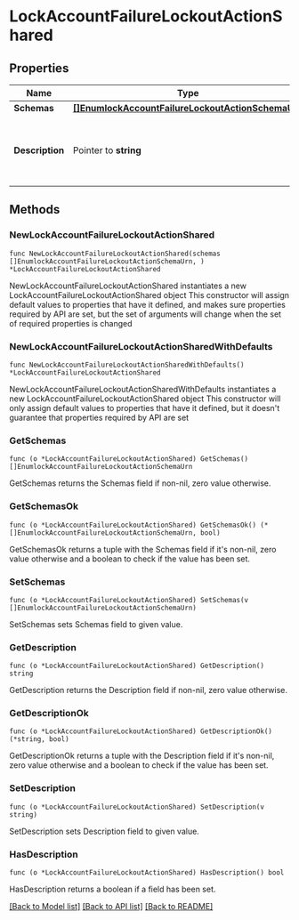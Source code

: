 # LockAccountFailureLockoutActionShared

## Properties

Name | Type | Description | Notes
------------ | ------------- | ------------- | -------------
**Schemas** | [**[]EnumlockAccountFailureLockoutActionSchemaUrn**](EnumlockAccountFailureLockoutActionSchemaUrn.md) |  | 
**Description** | Pointer to **string** | A description for this Failure Lockout Action | [optional] 

## Methods

### NewLockAccountFailureLockoutActionShared

`func NewLockAccountFailureLockoutActionShared(schemas []EnumlockAccountFailureLockoutActionSchemaUrn, ) *LockAccountFailureLockoutActionShared`

NewLockAccountFailureLockoutActionShared instantiates a new LockAccountFailureLockoutActionShared object
This constructor will assign default values to properties that have it defined,
and makes sure properties required by API are set, but the set of arguments
will change when the set of required properties is changed

### NewLockAccountFailureLockoutActionSharedWithDefaults

`func NewLockAccountFailureLockoutActionSharedWithDefaults() *LockAccountFailureLockoutActionShared`

NewLockAccountFailureLockoutActionSharedWithDefaults instantiates a new LockAccountFailureLockoutActionShared object
This constructor will only assign default values to properties that have it defined,
but it doesn't guarantee that properties required by API are set

### GetSchemas

`func (o *LockAccountFailureLockoutActionShared) GetSchemas() []EnumlockAccountFailureLockoutActionSchemaUrn`

GetSchemas returns the Schemas field if non-nil, zero value otherwise.

### GetSchemasOk

`func (o *LockAccountFailureLockoutActionShared) GetSchemasOk() (*[]EnumlockAccountFailureLockoutActionSchemaUrn, bool)`

GetSchemasOk returns a tuple with the Schemas field if it's non-nil, zero value otherwise
and a boolean to check if the value has been set.

### SetSchemas

`func (o *LockAccountFailureLockoutActionShared) SetSchemas(v []EnumlockAccountFailureLockoutActionSchemaUrn)`

SetSchemas sets Schemas field to given value.


### GetDescription

`func (o *LockAccountFailureLockoutActionShared) GetDescription() string`

GetDescription returns the Description field if non-nil, zero value otherwise.

### GetDescriptionOk

`func (o *LockAccountFailureLockoutActionShared) GetDescriptionOk() (*string, bool)`

GetDescriptionOk returns a tuple with the Description field if it's non-nil, zero value otherwise
and a boolean to check if the value has been set.

### SetDescription

`func (o *LockAccountFailureLockoutActionShared) SetDescription(v string)`

SetDescription sets Description field to given value.

### HasDescription

`func (o *LockAccountFailureLockoutActionShared) HasDescription() bool`

HasDescription returns a boolean if a field has been set.


[[Back to Model list]](../README.md#documentation-for-models) [[Back to API list]](../README.md#documentation-for-api-endpoints) [[Back to README]](../README.md)


